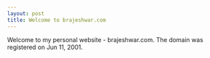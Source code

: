 ```yaml
---
layout: post
title: Welcome to brajeshwar.com
---
```


Welcome to my personal website - brajeshwar.com.
The domain was registered on Jun 11, 2001.
